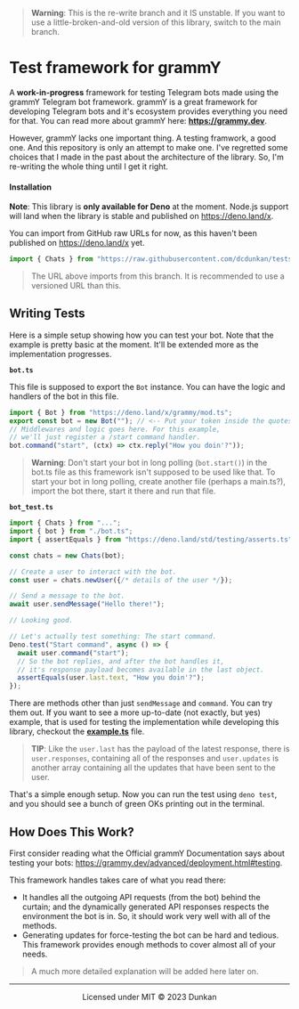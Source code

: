 > **Warning**: This is the re-write branch and it IS unstable. If you want to use a little-broken-and-old version of this library, switch to the main branch.

# Test framework for grammY

A **work-in-progress** framework for testing Telegram bots made using the grammY
Telegram bot framework. grammY is a great framework for developing Telegram bots and it's ecosystem provides everything you need for that. You can read more about grammY here: **<https://grammy.dev>**.

However, grammY lacks one important thing. A testing framwork, a good one. And this repository is only an
attempt to make one. I've regretted some choices that I made in the past about the architecture of the library. So, I'm re-writing the whole thing until I get it right.

#### Installation

**Note**: This library is **only available for Deno** at the moment. Node.js support will land when the library is stable and published on <https://deno.land/x>.

You can import from GitHub raw URLs for now,
as this haven't been published on <https://deno.land/x> yet.

```ts
import { Chats } from "https://raw.githubusercontent.com/dcdunkan/tests/refine-2/mod.ts";
```

> The URL above imports from this branch. It is recommended to use a versioned URL than this.

## Writing Tests

Here is a simple setup showing how you can test your bot. Note that the example is pretty basic at the moment. It'll be extended more as the implementation progresses.

**`bot.ts`**

This file is supposed to export the `Bot` instance. You can have the logic and handlers of the bot in this file.

```ts
import { Bot } from "https://deno.land/x/grammy/mod.ts";
export const bot = new Bot(""); // <-- Put your token inside the quotes.
// Middlewares and logic goes here. For this example,
// we'll just register a /start command handler.
bot.command("start", (ctx) => ctx.reply("How you doin'?"));
```

> **Warning**:
> Don't start your bot in long polling (`bot.start()`) in the bot.ts file as this framework isn't supposed to be used like that. To start your bot in long polling, create another file (perhaps a main.ts?), import the bot there, start it there and run that file.

<!-- > Never start your bot in long polling (`bot.start()`) in the bot.ts file (where you export the bot). It will cause issues with installing the transformer middlewares which is necessary for the test framework to function. To start your bot, create another file (perhaps main.ts?), import the bot there, start it there, and run that file. -->

**`bot_test.ts`**

```ts
import { Chats } from "...";
import { bot } from "./bot.ts";
import { assertEquals } from "https://deno.land/std/testing/asserts.ts";

const chats = new Chats(bot);

// Create a user to interact with the bot.
const user = chats.newUser({/* details of the user */});

// Send a message to the bot.
await user.sendMessage("Hello there!");

// Looking good.

// Let's actually test something: The start command.
Deno.test("Start command", async () => {
  await user.command("start");
  // So the bot replies, and after the bot handles it,
  // it's response payload becomes available in the last object.
  assertEquals(user.last.text, "How you doin'?");
});
```

There are methods other than just `sendMessage` and `command`. You can try them out. If you want to see a more up-to-date (not exactly, but yes) example, that is used for testing the implementation while developing this library, checkout the **[example.ts](./example.ts)** file.

> **TIP**:
> Like the `user.last` has the payload of the latest response, there is `user.responses`, containing all of the responses and `user.updates` is another array containing all the
> updates that have been sent to the user.

That's a simple enough setup. Now you can run the test using `deno test`, and you should see a
bunch of green OKs printing out in the terminal.

## How Does This Work?

First consider reading what the Official grammY Documentation says about testing your bots: <https://grammy.dev/advanced/deployment.html#testing>.

This framework handles takes care of what you read there:

- It handles all the outgoing API requests (from the bot) behind the curtain; and the dynamically generated API responses respects the environment the bot is in. So, it should work very well with all of the methods.
- Generating updates for force-testing the bot can be hard and tedious. This framework provides enough methods to cover almost all of your needs.

> A much more detailed explanation will be added here later on.

---

<div align="center">

Licensed under MIT &copy; 2023 Dunkan

</div>